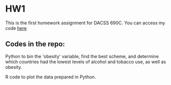 # HW1
This is the first homework assignment for DACSS 690C. You can access my code [here](https://comp-soc-science-methods.github.io/HW1/)

## Codes in the repo:
Python to bin the 'obesity' variable, find the best scheme, and determine which countries had the lowest levels of alcohol and tobacco use, as well as obesity.

R code to plot the data prepared in Python.
